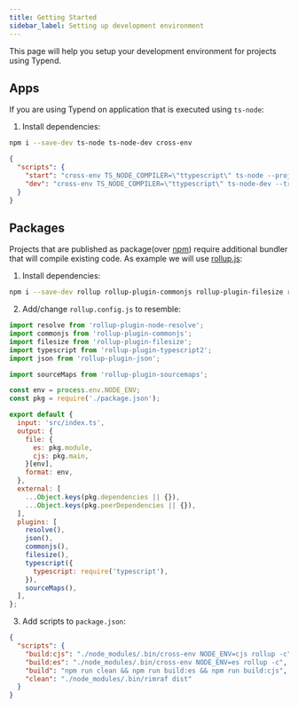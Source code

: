 ```yaml
---
title: Getting Started
sidebar_label: Setting up development environment
---
```


This page will help you setup your development environment for projects using Typend.

## Apps

If you are using Typend on application that is executed using `ts-node`:

1. Install dependencies:

```bash
npm i --save-dev ts-node ts-node-dev cross-env
```

```json
{
  "scripts": {
    "start": "cross-env TS_NODE_COMPILER=\"ttypescript\" ts-node --project ./tsconfig.json src/index.ts",
    "dev": "cross-env TS_NODE_COMPILER=\"ttypescript\" ts-node-dev --transpileOnly --compiler ttypescript --project ./tsconfig.json --no-notify --respawn ./src/index.ts"
  }
}
```

## Packages

Projects that are published as package(over [npm][npmjs]) require additional bundler that will compile existing code. As example we will use [rollup.js][rollupjs]:

1. Install dependencies:

```bash
npm i --save-dev rollup rollup-plugin-commonjs rollup-plugin-filesize rollup-plugin-json rollup-plugin-node-resolve rollup-plugin-sourcemaps rollup-plugin-typescript2 rimraf cross-env
```

2. Add/change `rollup.config.js` to resemble:

```js
import resolve from 'rollup-plugin-node-resolve';
import commonjs from 'rollup-plugin-commonjs';
import filesize from 'rollup-plugin-filesize';
import typescript from 'rollup-plugin-typescript2';
import json from 'rollup-plugin-json';

import sourceMaps from 'rollup-plugin-sourcemaps';

const env = process.env.NODE_ENV;
const pkg = require('./package.json');

export default {
  input: 'src/index.ts',
  output: {
    file: {
      es: pkg.module,
      cjs: pkg.main,
    }[env],
    format: env,
  },
  external: [
    ...Object.keys(pkg.dependencies || {}),
    ...Object.keys(pkg.peerDependencies || {}),
  ],
  plugins: [
    resolve(),
    json(),
    commonjs(),
    filesize(),
    typescript({
      typescript: require('typescript'),
    }),
    sourceMaps(),
  ],
};
```

3. Add scripts to `package.json`:

```json
{
  "scripts": {
    "build:cjs": "./node_modules/.bin/cross-env NODE_ENV=cjs rollup -c",
    "build:es": "./node_modules/.bin/cross-env NODE_ENV=es rollup -c",
    "build": "npm run clean && npm run build:es && npm run build:cjs",
    "clean": "./node_modules/.bin/rimraf dist"
  }
}
```

[npmjs]: https://www.npmjs.com/
[rollupjs]: https://rollupjs.org/guide/en/
